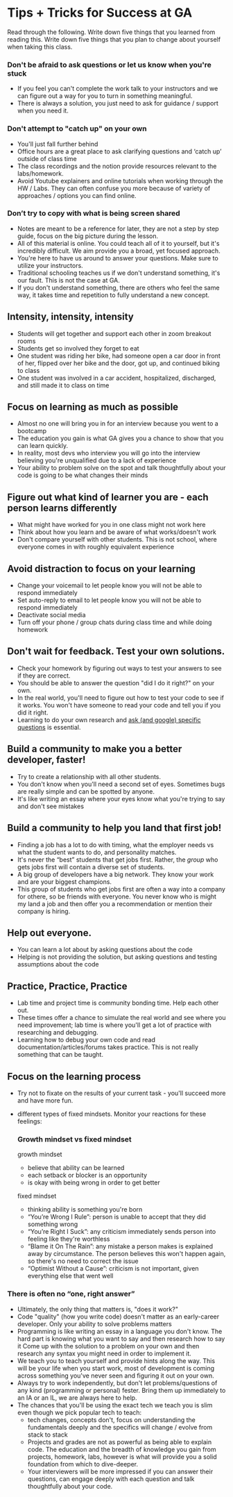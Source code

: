 # Tips + Tricks for Success at GA

Read through the following. Write down five things that you learned from reading this. Write down five things that you plan to change about yourself when taking this class.

### Don't be afraid to ask questions or let us know when you're stuck

- If you feel you can't complete the work talk to your instructors and we can figure out a way for you to turn in something meaningful.
- There is always a solution, you just need to ask for guidance / support when you need it.

### Don't attempt to "catch up" on your own

- You'll just fall further behind
- Office hours are a great place to ask clarifying questions and ‘catch up’ outside of class time
- The class recordings and the notion provide resources relevant to the labs/homework.
- Avoid Youtube explainers and online tutorials when working through the HW / Labs. They can often confuse you more because of variety of approaches / options you can find online.

### Don’t try to copy with what is being screen shared

- Notes are meant to be a reference for later, they are not a step by step guide, focus on the big picture during the lesson.
- All of this material is online. You could teach all of it to yourself, but it's incredibly difficult. We aim provide you a broad, yet focused approach.
- You're here to have us around to answer your questions. Make sure to utilize your instructors.
- Traditional schooling teaches us if we don't understand something, it's our fault. This is not the case at GA.
- If you don't understand something, there are others who feel the same way, it takes time and repetition to fully understand a new concept.

## Intensity, intensity, intensity

- Students will get together and support each other in zoom breakout rooms
- Students get so involved they forget to eat
- One student was riding her bike, had someone open a car door in front of her, flipped over her bike and the door, got up, and continued biking to class
- One student was involved in a car accident, hospitalized, discharged, and still made it to class on time

## Focus on learning as much as possible

- Almost no one will bring you in for an interview because you went to a bootcamp
- The education you gain is what GA gives you a chance to show that you can learn quickly.
- In reality, most devs who interview you will go into the interview believing you're unqualified due to a lack of experience
- Your ability to problem solve on the spot and talk thoughtfully about your code is going to be what changes their minds

## Figure out what kind of learner you are - each person learns differently

- What might have worked for you in one class might not work here
- Think about how you learn and be aware of what works/doesn't work
- Don't compare yourself with other students. This is not school, where everyone comes in with roughly equivalent experience

## Avoid distraction to focus on your learning

- Change your voicemail to let people know you will not be able to respond immediately
- Set auto-reply to email to let people know you will not be able to respond immediately
- Deactivate social media
- Turn off your phone / group chats during class time and while doing homework

## Don't wait for feedback. Test your own solutions.

- Check your homework by figuring out ways to test your answers to see if they are correct.
- You should be able to answer the question "did I do it right?" on your own.
- In the real world, you'll need to figure out how to test your code to see if it works. You won't have someone to read your code and tell you if you did it right.
- Learning to do your own research and [ask (and google) specific questions](https://www.freecodecamp.org/news/read-search-dont-be-afraid-to-ask-743a23c411b4/) is essential.

## Build a community to make you a better developer, faster!

- Try to create a relationship with all other students.
- You don't know when you'll need a second set of eyes. Sometimes bugs are really simple and can be spotted by anyone.
- It's like writing an essay where your eyes know what you're trying to say and don't see mistakes

## Build a community to help you land that first job!

- Finding a job has a lot to do with timing, what the employer needs vs what the student wants to do, and personality matches.
- It's never the “best” students that get jobs first. Rather, the *group* who gets jobs first will contain a diverse set of students.
- A big group of developers have a big network. They know your work and are your biggest champions.
- This group of students who get jobs first are often a way into a company for othere, so be friends with everyone. You never know who is might my land a job and then offer you a recommendation or mention their company is hiring.

## Help out everyone.

- You can learn a lot about by asking questions about the code
- Helping is not providing the solution, but asking questions and testing assumptions about the code

## Practice, Practice, Practice

- Lab time and project time is community bonding time. Help each other out.
- These times offer a chance to simulate the real world and see where you need improvement; lab time is where you'll get a lot of practice with researching and debugging.
- Learning how to debug your own code and read documentation/articles/forums takes practice. This is not really something that can be taught.

## Focus on the learning process

- Try not to fixate on the results of your current task - you'll succeed more and have more fun.
- different types of fixed mindsets. Monitor your reactions for these feelings:
    
    ### Growth mindset vs fixed mindset
    
    growth mindset
    
    - believe that ability can be learned
    - each setback or blocker is an opportunity
    - is okay with being wrong in order to get better
    
    fixed mindset
    
    - thinking ability is something you're born
    - “You’re Wrong I Rule”: person is unable to accept that they did something wrong
    - “You’re Right I Suck”: any criticism immediately sends person into feeling like they're worthless
    - “Blame it On The Rain”: any mistake a person makes is explained away by circumstance. The person believes this won't happen again, so there's no need to correct the issue
    - “Optimist Without a Cause”: criticism is not important, given everything else that went well

### There is often no “one, right answer”

- Ultimately, the only thing that matters is, "does it work?"
- Code "quality" (how you write code) doesn't matter as an early-career developer. Only your ability to solve problems matters
- Programming is like writing an essay in a language you don't know. The hard part is knowing what you want to say and then research how to say it Come up with the solution to a problem on your own and then research any syntax you might need in order to implement it.
- We teach you to teach yourself and provide hints along the way. This will be your life when you start work, most of development is coming across something you've never seen and figuring it out on your own.
- Always try to work independently, but don't let problems/questions of any kind (programming or personal) fester. Bring them up immediately to an IA or an IL, we are always here to help.
- The chances that you'll be using the exact tech we teach you is slim even though we pick popular tech to teach:
    - tech changes, concepts don't, focus on understanding the fundamentals deeply and the specifics will change / evolve from stack to stack
    - Projects and grades are not as powerful as being able to explain code. The education and the breadth of knowledge you gain from projects, homework, labs, however is what will provide you a solid foundation from which to dive-deeper.
    - Your interviewers will be more impressed if you can answer their questions, can engage deeply with each question and talk thoughtfully about your code.
